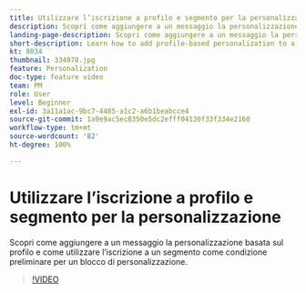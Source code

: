 ```yaml
---
title: Utilizzare l’iscrizione a profilo e segmento per la personalizzazione
description: Scopri come aggiungere a un messaggio la personalizzazione basata sul profilo e come utilizzare l’iscrizione a un segmento come condizione preliminare per un blocco di personalizzazione.
landing-page-description: Scopri come aggiungere a un messaggio la personalizzazione basata sul profilo e come utilizzare l’iscrizione a un segmento come condizione preliminare per un blocco di personalizzazione.
short-description: Learn how to add profile-based personalization to a message and how to use segment membership as a pre-condition to a personalization block.
kt: 8034
thumbnail: 334078.jpg
feature: Personalization
doc-type: feature video
team: PM
role: User
level: Beginner
exl-id: 3a11a1ac-9bc7-4485-a1c2-a6b1beabcce4
source-git-commit: 1a9e9ac5ec8350e5dc2efff04130f33f334e2160
workflow-type: tm+mt
source-wordcount: '82'
ht-degree: 100%

---
```


# Utilizzare l’iscrizione a profilo e segmento per la personalizzazione

Scopri come aggiungere a un messaggio la personalizzazione basata sul profilo e come utilizzare l’iscrizione a un segmento come condizione preliminare per un blocco di personalizzazione.

>[!VIDEO](https://video.tv.adobe.com/v/334078?quality=12)
